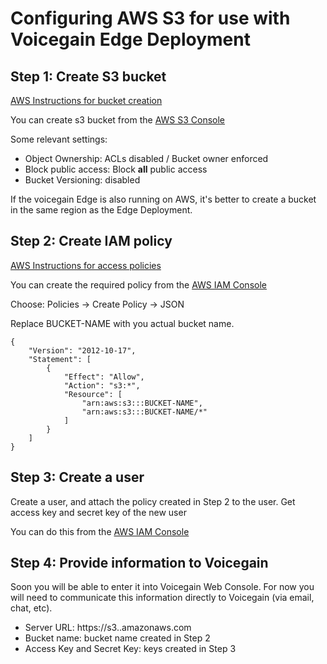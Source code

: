 # Configuring AWS S3 for use with Voicegain Edge Deployment

## Step 1: Create S3 bucket

[AWS Instructions for bucket creation](https://docs.aws.amazon.com/AmazonS3/latest/userguide/create-bucket-overview.html)

You can create s3 bucket from the [AWS S3 Console](https://console.aws.amazon.com/s3/)

Some relevant settings:
* Object Ownership: ACLs disabled / Bucket owner enforced
* Block public access: Block **all** public access
* Bucket Versioning: disabled


If the voicegain Edge is also running on AWS, it's better to create a bucket in the same region as the Edge Deployment.

 ## Step 2: Create IAM policy

 [AWS Instructions for access policies](https://docs.aws.amazon.com/IAM/latest/UserGuide/access_policies_create-console.html)

 You can create the required policy from the [AWS IAM Console](https://console.aws.amazon.com/iam/)

Choose: Policies -> Create Policy -> JSON


Replace BUCKET-NAME with you actual bucket name.

```
{
    "Version": "2012-10-17",
    "Statement": [
        {
            "Effect": "Allow",
            "Action": "s3:*",
            "Resource": [
                "arn:aws:s3:::BUCKET-NAME",
                "arn:aws:s3:::BUCKET-NAME/*"
            ]
        }
    ]
}
```

## Step 3: Create a user

Create a user, and attach the policy created in Step 2 to the user. Get access key and secret key of the new user

 You can do this from the [AWS IAM Console](https://console.aws.amazon.com/iam/)

## Step 4: Provide information to Voicegain

Soon you will be able to enter it into Voicegain Web Console. For now you will need to communicate this information directly to Voicegain (via email, chat, etc).

* Server URL: https://s3.<REGION>.amazonaws.com
* Bucket name: bucket name created in Step 2
* Access Key and Secret Key: keys created in Step 3